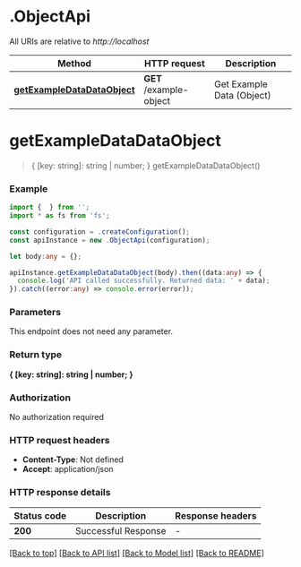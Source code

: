 # .ObjectApi

All URIs are relative to *http://localhost*

Method | HTTP request | Description
------------- | ------------- | -------------
[**getExampleDataDataObject**](ObjectApi.md#getExampleDataDataObject) | **GET** /example-object | Get Example Data (Object)


# **getExampleDataDataObject**
> { [key: string]: string | number; } getExampleDataDataObject()


### Example


```typescript
import {  } from '';
import * as fs from 'fs';

const configuration = .createConfiguration();
const apiInstance = new .ObjectApi(configuration);

let body:any = {};

apiInstance.getExampleDataDataObject(body).then((data:any) => {
  console.log('API called successfully. Returned data: ' + data);
}).catch((error:any) => console.error(error));
```


### Parameters
This endpoint does not need any parameter.


### Return type

**{ [key: string]: string | number; }**

### Authorization

No authorization required

### HTTP request headers

 - **Content-Type**: Not defined
 - **Accept**: application/json


### HTTP response details
| Status code | Description | Response headers |
|-------------|-------------|------------------|
**200** | Successful Response |  -  |

[[Back to top]](#) [[Back to API list]](README.md#documentation-for-api-endpoints) [[Back to Model list]](README.md#documentation-for-models) [[Back to README]](README.md)


